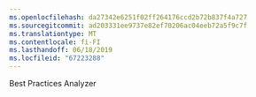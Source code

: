 ```yaml
---
ms.openlocfilehash: da27342e6251f02ff264176ccd2b72b837f4a727
ms.sourcegitcommit: ad203331ee9737e82ef70206ac04eeb72a5f9c7f
ms.translationtype: MT
ms.contentlocale: fi-FI
ms.lasthandoff: 06/18/2019
ms.locfileid: "67223288"
---
```

Best Practices Analyzer